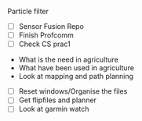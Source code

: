  Particle filter
- [ ] Sensor Fusion Repo
- [ ]  Finish Profcomm
- [ ] Check CS prac1

- What is the need in agriculture
- What have been used in agriculture
- Look at mapping and path planning

- [ ] Reset windows/Organise the files
- [ ] Get flipfiles and planner
- [ ] Look at garmin watch